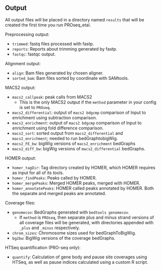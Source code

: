 ## Output

All output files will be placed in a directory named `results` that will be created the first time you run PROseq_etal.

Preprocessing output:

* `trimmed`: fastq files processed with fastp.
* `reports`: Reports about trimming generated by fastp.
* `fastqc`: fastqc output.

Alignment output:

* `align`: Bam files generated by chosen aligner.
* `sorted_bam`: Bam files sorted by coordinate with SAMtools.

MACS2 output:

* `macs2_callpeak`: peak calls from MACS2
  * This is the only MACS2 output if the `method` parameter in your config is set to `PROseq`.
* `macs2_differential`: output of `macs2 bdgcmp` comparison of Input to enrichment using subtraction comparison.
* `macs2_enrichment`: output of `macs2 bdgcmp` comparison of Input to enrichment using fold difference comparison.
* `macs2_sort`: sorted output from `macs2_differential` and `macs2_enrichment`; needed to run bedGraphtobigWig.
* `macs2_FE_bw`: bigWig versions of `macs2_enrichment` bedGraphs
* `macs2_diff_bw`: bigWig versions of `macs2_differential` bedGraphs.

HOMER output:

* `homer_tagDir`: Tag directory created by HOMER, which HOMER requires as input for all of its tools.
* `homer_findPeaks`: Peaks called by HOMER.
* `homer_mergePeaks`: Merged HOMER peaks, merged with HOMER.
* `homer_annotatePeaks`:  HOMER called peaks annotated by HOMER. Both the separate and merged peaks are annotated.

Coverage files:

* `genomecov`: BedGraphs generated with `bedtools genomecov`.
  * If `method` is `PROseq`, then separate plus and minus strand versions of all coverage files will be generated, with directories appended with `_plus` and `_minus` respectively.
* `chrom_sizes`: Chromosome sizes used for bedGraphToBigWig.
* `bg2bw`: BigWig versions of the coverage bedGraphs.

HTSeq quantification (PRO-seq only):

* `quantify`: Calculation of gene body and pause site coverages using HTSeq, as well as pause indices calculated using a custom R script.
